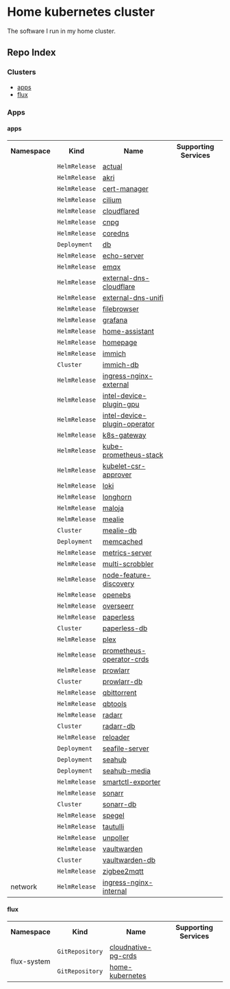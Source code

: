 # Home kubernetes cluster
The software I run in my home cluster.

## Repo Index
<!-- Begin apps section -->
<h3>Clusters</h3>
<ul>
  <li><a href="#apps">apps</a></li>
  <li><a href="#flux">flux</a></li>
</ul>

<h3>Apps</h2>

<h4>apps</h2>
<table>
  <tr>
    <th>Namespace</th>
    <th>Kind</th>
    <th>Name</th>
    <th>Supporting Services</th>
  </tr>
  <tr>
    <td rowspan="58"></td>
    <td><code>HelmRelease</code></td>
    <td><a href="kubernetes/apps/default/actual/app/helmrelease.yaml">actual</a></td>
    <td rowspan="58"></td>
  </tr>
  <tr>
    <td><code>HelmRelease</code></td>
    <td><a href="kubernetes/apps/kube-system/akri/app/helmrelease.yaml">akri</a></td>
  </tr>
  <tr>
    <td><code>HelmRelease</code></td>
    <td><a href="kubernetes/apps/cert-manager/cert-manager/app/helmrelease.yaml">cert-manager</a></td>
  </tr>
  <tr>
    <td><code>HelmRelease</code></td>
    <td><a href="kubernetes/apps/kube-system/cilium/app/helmrelease.yaml">cilium</a></td>
  </tr>
  <tr>
    <td><code>HelmRelease</code></td>
    <td><a href="kubernetes/apps/network/cloudflared/app/helmrelease.yaml">cloudflared</a></td>
  </tr>
  <tr>
    <td><code>HelmRelease</code></td>
    <td><a href="kubernetes/apps/cnpg/app/helmrelease.yaml">cnpg</a></td>
  </tr>
  <tr>
    <td><code>HelmRelease</code></td>
    <td><a href="kubernetes/apps/kube-system/coredns/app/helmrelease.yaml">coredns</a></td>
  </tr>
  <tr>
    <td><code>Deployment</code></td>
    <td><a href="kubernetes/apps/default/seafile/app/db-deployment.yaml">db</a></td>
  </tr>
  <tr>
    <td><code>HelmRelease</code></td>
    <td><a href="kubernetes/apps/network/echo-server/app/helmrelease.yaml">echo-server</a></td>
  </tr>
  <tr>
    <td><code>HelmRelease</code></td>
    <td><a href="kubernetes/apps/database/emqx/app/helmrelease.yaml">emqx</a></td>
  </tr>
  <tr>
    <td><code>HelmRelease</code></td>
    <td><a href="kubernetes/apps/network/external-dns/cloudflare/helmrelease.yaml">external-dns-cloudflare</a></td>
  </tr>
  <tr>
    <td><code>HelmRelease</code></td>
    <td><a href="kubernetes/apps/network/external-dns/unifi/helmrelease.yaml">external-dns-unifi</a></td>
  </tr>
  <tr>
    <td><code>HelmRelease</code></td>
    <td><a href="kubernetes/apps/default/filebrowser/app/helmrelease.yaml">filebrowser</a></td>
  </tr>
  <tr>
    <td><code>HelmRelease</code></td>
    <td><a href="kubernetes/apps/observability/grafana/app/helmrelease.yaml">grafana</a></td>
  </tr>
  <tr>
    <td><code>HelmRelease</code></td>
    <td><a href="kubernetes/apps/default/home-assistant/app/helmrelease.yaml">home-assistant</a></td>
  </tr>
  <tr>
    <td><code>HelmRelease</code></td>
    <td><a href="kubernetes/apps/default/homepage/app/helmrelease.yaml">homepage</a></td>
  </tr>
  <tr>
    <td><code>HelmRelease</code></td>
    <td><a href="kubernetes/apps/default/immich/app/helmrelease.yaml">immich</a></td>
  </tr>
  <tr>
    <td><code>Cluster</code></td>
    <td><a href="kubernetes/apps/default/immich/app/postgresql.yaml">immich-db</a></td>
  </tr>
  <tr>
    <td><code>HelmRelease</code></td>
    <td><a href="kubernetes/apps/network/ingress-nginx/external/helmrelease.yaml">ingress-nginx-external</a></td>
  </tr>
  <tr>
    <td><code>HelmRelease</code></td>
    <td><a href="kubernetes/apps/kube-system/intel-device-plugin/gpu/helmrelease.yaml">intel-device-plugin-gpu</a></td>
  </tr>
  <tr>
    <td><code>HelmRelease</code></td>
    <td><a href="kubernetes/apps/kube-system/intel-device-plugin/app/helmrelease.yaml">intel-device-plugin-operator</a></td>
  </tr>
  <tr>
    <td><code>HelmRelease</code></td>
    <td><a href="kubernetes/apps/network/k8s-gateway/app/helmrelease.yaml">k8s-gateway</a></td>
  </tr>
  <tr>
    <td><code>HelmRelease</code></td>
    <td><a href="kubernetes/apps/observability/kube-prometheus-stack/app/helmrelease.yaml">kube-prometheus-stack</a></td>
  </tr>
  <tr>
    <td><code>HelmRelease</code></td>
    <td><a href="kubernetes/apps/kube-system/kubelet-csr-approver/app/helmrelease.yaml">kubelet-csr-approver</a></td>
  </tr>
  <tr>
    <td><code>HelmRelease</code></td>
    <td><a href="kubernetes/apps/observability/loki/app/helmrelease.yaml">loki</a></td>
  </tr>
  <tr>
    <td><code>HelmRelease</code></td>
    <td><a href="kubernetes/apps/storage/longhorn/app/helmrelease.yaml">longhorn</a></td>
  </tr>
  <tr>
    <td><code>HelmRelease</code></td>
    <td><a href="kubernetes/apps/default/maloja/app/helmrelease.yaml">maloja</a></td>
  </tr>
  <tr>
    <td><code>HelmRelease</code></td>
    <td><a href="kubernetes/apps/default/mealie/app/helmrelease.yaml">mealie</a></td>
  </tr>
  <tr>
    <td><code>Cluster</code></td>
    <td><a href="kubernetes/apps/default/mealie/app/postgresql.yaml">mealie-db</a></td>
  </tr>
  <tr>
    <td><code>Deployment</code></td>
    <td><a href="kubernetes/apps/default/seafile/app/memcached-deployment.yaml">memcached</a></td>
  </tr>
  <tr>
    <td><code>HelmRelease</code></td>
    <td><a href="kubernetes/apps/kube-system/metrics-server/app/helmrelease.yaml">metrics-server</a></td>
  </tr>
  <tr>
    <td><code>HelmRelease</code></td>
    <td><a href="kubernetes/apps/default/multiscrobbler/app/helmrelease.yaml">multi-scrobbler</a></td>
  </tr>
  <tr>
    <td><code>HelmRelease</code></td>
    <td><a href="kubernetes/apps/kube-system/node-feature-discovery/app/helmrelease.yaml">node-feature-discovery</a></td>
  </tr>
  <tr>
    <td><code>HelmRelease</code></td>
    <td><a href="kubernetes/apps/storage/openebs/app/helmrelease.yaml">openebs</a></td>
  </tr>
  <tr>
    <td><code>HelmRelease</code></td>
    <td><a href="kubernetes/apps/default/overseerr/app/helmrelease.yaml">overseerr</a></td>
  </tr>
  <tr>
    <td><code>HelmRelease</code></td>
    <td><a href="kubernetes/apps/default/paperless/app/helmrelease.yaml">paperless</a></td>
  </tr>
  <tr>
    <td><code>Cluster</code></td>
    <td><a href="kubernetes/apps/default/paperless/app/postgresql.yaml">paperless-db</a></td>
  </tr>
  <tr>
    <td><code>HelmRelease</code></td>
    <td><a href="kubernetes/apps/default/plex/app/helmrelease.yaml">plex</a></td>
  </tr>
  <tr>
    <td><code>HelmRelease</code></td>
    <td><a href="kubernetes/apps/observability/prometheus-operator-crds/app/helmrelease.yaml">prometheus-operator-crds</a></td>
  </tr>
  <tr>
    <td><code>HelmRelease</code></td>
    <td><a href="kubernetes/apps/default/prowlarr/app/helmrelease.yaml">prowlarr</a></td>
  </tr>
  <tr>
    <td><code>Cluster</code></td>
    <td><a href="kubernetes/apps/default/prowlarr/app/postgresql.yaml">prowlarr-db</a></td>
  </tr>
  <tr>
    <td><code>HelmRelease</code></td>
    <td><a href="kubernetes/apps/default/qbittorrent/app/helmrelease.yaml">qbittorrent</a></td>
  </tr>
  <tr>
    <td><code>HelmRelease</code></td>
    <td><a href="kubernetes/apps/default/qbittorrent/tools/helmrelease.yaml">qbtools</a></td>
  </tr>
  <tr>
    <td><code>HelmRelease</code></td>
    <td><a href="kubernetes/apps/default/radarr/app/helmrelease.yaml">radarr</a></td>
  </tr>
  <tr>
    <td><code>Cluster</code></td>
    <td><a href="kubernetes/apps/default/radarr/app/postgresql.yaml">radarr-db</a></td>
  </tr>
  <tr>
    <td><code>HelmRelease</code></td>
    <td><a href="kubernetes/apps/kube-system/reloader/app/helmrelease.yaml">reloader</a></td>
  </tr>
  <tr>
    <td><code>Deployment</code></td>
    <td><a href="kubernetes/apps/default/seafile/app/seafile-server-deployment.yaml">seafile-server</a></td>
  </tr>
  <tr>
    <td><code>Deployment</code></td>
    <td><a href="kubernetes/apps/default/seafile/app/seahub-deployment.yaml">seahub</a></td>
  </tr>
  <tr>
    <td><code>Deployment</code></td>
    <td><a href="kubernetes/apps/default/seafile/app/seahub-media-deployment.yaml">seahub-media</a></td>
  </tr>
  <tr>
    <td><code>HelmRelease</code></td>
    <td><a href="kubernetes/apps/observability/smartctl-exporter/app/helmrelease.yaml">smartctl-exporter</a></td>
  </tr>
  <tr>
    <td><code>HelmRelease</code></td>
    <td><a href="kubernetes/apps/default/sonarr/app/helmrelease.yaml">sonarr</a></td>
  </tr>
  <tr>
    <td><code>Cluster</code></td>
    <td><a href="kubernetes/apps/default/sonarr/app/postgresql.yaml">sonarr-db</a></td>
  </tr>
  <tr>
    <td><code>HelmRelease</code></td>
    <td><a href="kubernetes/apps/kube-system/spegel/app/helmrelease.yaml">spegel</a></td>
  </tr>
  <tr>
    <td><code>HelmRelease</code></td>
    <td><a href="kubernetes/apps/default/tautulli/app/helmrelease.yaml">tautulli</a></td>
  </tr>
  <tr>
    <td><code>HelmRelease</code></td>
    <td><a href="kubernetes/apps/observability/unpoller/app/helmrelease.yaml">unpoller</a></td>
  </tr>
  <tr>
    <td><code>HelmRelease</code></td>
    <td><a href="kubernetes/apps/default/vaultwarden/app/helmrelease.yaml">vaultwarden</a></td>
  </tr>
  <tr>
    <td><code>Cluster</code></td>
    <td><a href="kubernetes/apps/default/vaultwarden/app/postgresql.yaml">vaultwarden-db</a></td>
  </tr>
  <tr>
    <td><code>HelmRelease</code></td>
    <td><a href="kubernetes/apps/default/zigbee2mqtt/app/helmrelease.yaml">zigbee2mqtt</a></td>
  </tr>
  <tr>
    <td>network</td>
    <td><code>HelmRelease</code></td>
    <td><a href="kubernetes/apps/network/ingress-nginx/internal/helmrelease.yaml">ingress-nginx-internal</a></td>
    <td></td>
  </tr>
</table>

<h4>flux</h2>
<table>
  <tr>
    <th>Namespace</th>
    <th>Kind</th>
    <th>Name</th>
    <th>Supporting Services</th>
  </tr>
  <tr>
    <td rowspan="2">flux-system</td>
    <td><code>GitRepository</code></td>
    <td><a href="https://github.com/cloudnative-pg/cloudnative-pg">cloudnative-pg-crds</a></td>
    <td rowspan="2"></td>
  </tr>
  <tr>
    <td><code>GitRepository</code></td>
    <td><a href="https://github.com/martinjonsson01/cluster">home-kubernetes</a></td>
  </tr>
</table>
<!-- End apps section -->
